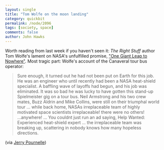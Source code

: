 ```yaml
---
layout: single 
title: "Tom Wolfe on the moon landing" 
category: quickbit
permalink: /node/2096
tags: [society, space] 
comments: false 
author: John Hawks 
---
```


Worth reading from last week if you haven't seen it: <i>The Right Stuff</i> author Tom Wolfe's lament on NASA's unfulfilled promise, <a href="http://www.nytimes.com/2009/07/19/opinion/19wolfe.html?_r=2&pagewanted=all">"One Giant Leap to Nowhere"</a>. Most tragic part: Wolfe's account of the Canaveral tour bus operator:

<blockquote>Sure enough, it turned out he had not been put on Earth for this job. He was an engineer who until recently had been a NASA heat-shield specialist. A baffling wave of layoffs had begun, and his job was eliminated. It was so bad he was lucky to have gotten this stand-up Spielmeister gig on a tour bus. Neil Armstrong and his two crew mates, Buzz Aldrin and Mike Collins, were still on their triumphal world tour ... while back home, NASAs irreplaceable team of highly motivated space scientists  irreplaceable!  there were no others! ...anywhere! ... You couldnt just run an ad saying, Help Wanted: Experienced heat-shield expert ... the irreplaceable team was breaking up, scattering in nobody knows how many hopeless directions.</blockquote>

(via <a href="http://www.jerrypournelle.com/mail/2009/Q3/mail580.html">Jerry Pournelle</a>)

